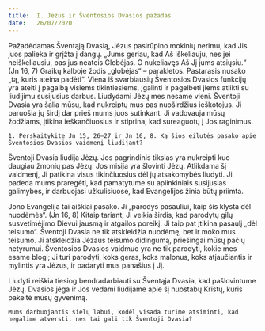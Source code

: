```yaml
---
title:  I. Jėzus ir Šventosios Dvasios pažadas
date:   26/07/2020
---
```


Pažadėdamas Šventąją Dvasią, Jėzus pasirūpino mokinių nerimu, kad Jis juos palieka ir grįžta į dangų. „Jums geriau, kad Aš iškeliauju, nes jei neiškeliausiu, pas jus neateis Globėjas. O nukeliavęs Aš Jį jums atsiųsiu.“ (Jn 16, 7) Graikų kalboje žodis „globėjas“ – parakletos. Pastarasis nusako „tą, kuris ateina padėti“. Viena iš svarbiausių Šventosios Dvasios funkcijų yra ateiti į pagalbą visiems tikintiesiems, įgalinti ir pagelbėti jiems atlikti su liudijimu susijusius darbus. Liudydami Jėzų mes nesame vieni. Šventoji Dvasia yra šalia mūsų, kad nukreiptų mus pas nuoširdžius ieškotojus. Ji paruošia jų širdį dar prieš mums juos sutinkant. Ji vadovauja mūsų žodžiams, įtikina ieškančiuosius ir stiprina, kad sureaguotų į Jos raginimus.

`1. Perskaitykite Jn 15, 26–27 ir Jn 16, 8. Ką šios eilutės pasako apie Šventosios Dvasios vaidmenį liudijant?`
														
Šventoji Dvasia liudija Jėzų. Jos pagrindinis tikslas yra nukreipti kuo daugiau žmonių pas Jėzų. Jos misija yra šlovinti Jėzų. Atlikdama šį vaidmenį, Ji patikina visus tikinčiuosius dėl jų atsakomybės liudyti. Ji padeda mums praregėti, kad pamatytume su aplinkiniais susijusias galimybes, ir darbuojasi užkulisiuose, kad Evangelijos žinia būtų priimta.

Jono Evangelija tai aiškiai pasako. Ji „parodys pasauliui, kaip šis klysta dėl nuodėmės“. (Jn 16, 8) Kitaip tariant, Ji veikia širdis, kad parodytų gilų susvetimėjimo Dievui jausmą ir atgailos poreikį. Ji taip pat įtikina pasaulį „dėl teisumo“. Šventoji Dvasia ne tik atskleidžia nuodėmę, bet ir moko mus teisumo. Ji atskleidžia Jėzaus teisumo didingumą, priešingai mūsų pačių netyrumui. Šventosios Dvasios vaidmuo yra ne tik parodyti, kokie mes esame blogi; Ji turi parodyti, koks geras, koks malonus, koks atjaučiantis ir mylintis yra Jėzus, ir padaryti mus panašius į Jį.

Liudyti reiškia tiesiog bendradarbiauti su Šventąja Dvasia, kad pašlovintume Jėzų. Dvasios jėga ir Jos vedami liudijame apie šį nuostabų Kristų, kuris pakeitė mūsų gyvenimą.

`Mums darbuojantis sielų labui, kodėl visada turime atsiminti, kad negalime atversti, nes tai gali tik Šventoji Dvasia?`
